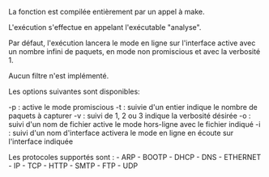 La fonction est compilée entièrement par un appel à make.

L'exécution s'effectue en appelant l'exécutable "analyse".

Par défaut, l'exécution lancera le mode en ligne sur l'interface active avec un nombre infini de paquets, en mode non promiscious et avec la verbosité 1.

Aucun filtre n'est implémenté.

Les options suivantes sont disponibles:

-p : active le mode promiscious
-t : suivie d'un entier indique le nombre de paquets à capturer
-v : suivi de 1, 2 ou 3 indique la verbosité désirée
-o : suivi d'un nom de fichier active le mode hors-ligne avec le fichier indiqué
-i : suivi d'un nom d'interface activera le mode en ligne en écoute sur l'interface indiquée

Les protocoles supportés sont :
	- ARP
	- BOOTP
	- DHCP
	- DNS
	- ETHERNET
	- IP
	- TCP
	- HTTP
	- SMTP
	- FTP
	- UDP